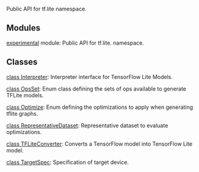 
Public API for tf.lite namespace.
## Modules
[experimental](https://www.tensorflow.org/api_docs/python/tf/compat/v2/lite/experimental) module: Public API for tf.lite. namespace.

## Classes
[class Interpreter](https://www.tensorflow.org/api_docs/python/tf/lite/Interpreter): Interpreter interface for TensorFlow Lite Models.

[class OpsSet](https://www.tensorflow.org/api_docs/python/tf/lite/OpsSet): Enum class defining the sets of ops available to generate TFLite models.

[class Optimize](https://www.tensorflow.org/api_docs/python/tf/lite/Optimize): Enum defining the optimizations to apply when generating tflite graphs.

[class RepresentativeDataset](https://www.tensorflow.org/api_docs/python/tf/lite/RepresentativeDataset): Representative dataset to evaluate optimizations.

[class TFLiteConverter](https://www.tensorflow.org/api_docs/python/tf/lite/TFLiteConverter): Converts a TensorFlow model into TensorFlow Lite model.

[class TargetSpec](https://www.tensorflow.org/api_docs/python/tf/lite/TargetSpec): Specification of target device.


